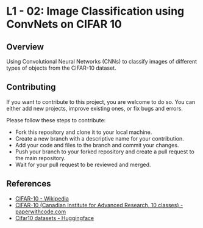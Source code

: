 # L1 - 02: Image Classification using ConvNets on CIFAR 10 

## Overview

Using Convolutional Neural Networks (CNNs) to classify images of different types of objects from the CIFAR-10 dataset.

## Contributing

If you want to contribute to this project, you are welcome to do so. You can either add new projects, improve existing ones, or fix bugs and errors. 

Please follow these steps to contribute:

- Fork this repository and clone it to your local machine.
- Create a new branch with a descriptive name for your contribution.
- Add your code and files to the branch and commit your changes.
- Push your branch to your forked repository and create a pull request to the main repository.
- Wait for your pull request to be reviewed and merged.

## References

- [CIFAR-10 - Wikipedia](https://en.wikipedia.org/wiki/CIFAR-10) 
- [CIFAR-10 (Canadian Institute for Advanced Research, 10 classes) - paperwithcode.com](https://paperswithcode.com/dataset/cifar-10) 
- [Cifar10 datasets - Huggingface](https://huggingface.co/datasets/cifar10)


